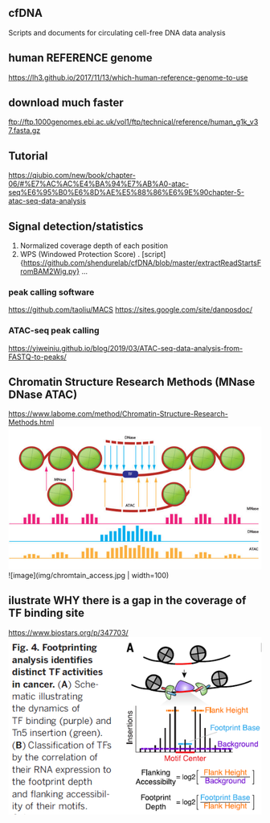 ## cfDNA
Scripts and documents for circulating cell-free DNA data analysis

## human REFERENCE genome
https://lh3.github.io/2017/11/13/which-human-reference-genome-to-use

## download much faster
ftp://ftp.1000genomes.ebi.ac.uk/vol1/ftp/technical/reference/human_g1k_v37.fasta.gz

## Tutorial
https://qiubio.com/new/book/chapter-06/#%E7%AC%AC%E4%BA%94%E7%AB%A0-atac-seq%E6%95%B0%E6%8D%AE%E5%88%86%E6%9E%90chapter-5-atac-seq-data-analysis

## Signal detection/statistics
1. Normalized coverage depth of each position
2. WPS (Windowed Protection Score) . [script]{https://github.com/shendurelab/cfDNA/blob/master/extractReadStartsFromBAM2Wig.py}
...

### peak calling software
https://github.com/taoliu/MACS
https://sites.google.com/site/danposdoc/

### ATAC-seq peak calling
https://yiweiniu.github.io/blog/2019/03/ATAC-seq-data-analysis-from-FASTQ-to-peaks/

## Chromatin Structure Research Methods (MNase DNase ATAC)
https://www.labome.com/method/Chromatin-Structure-Research-Methods.html
![image](img/chromtain_access.jpg)
![image](img/chromtain_access.jpg | width=100)


## ilustrate WHY there is a gap in the coverage of TF binding site
https://www.biostars.org/p/347703/
![image](img/TFBS_gap.png)


